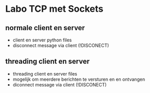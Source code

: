 # Labo TCP met Sockets

## normale client en server
- client en server python files
- disconnect message via client (!DISCONECT)

## threading  client en server
- threading client en server files
- mogelijk om meerdere berichten te versturen en en ontvangen 
- diconnect message via client (!DISCONECT)